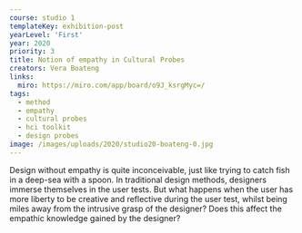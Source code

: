 ```yaml
---
course: studio 1
templateKey: exhibition-post
yearLevel: 'First'
year: 2020
priority: 3
title: Notion of empathy in Cultural Probes
creators: Vera Boateng
links:
  miro: https://miro.com/app/board/o9J_ksrgMyc=/
tags:
  - method
  - empathy
  - cultural probes
  - hci toolkit
  - design probes
image: /images/uploads/2020/studio20-boateng-0.jpg
---
```


Design without empathy is quite inconceivable, just like trying to catch fish in a deep-sea with a spoon. In traditional design methods, designers immerse themselves in the user tests. But what happens when the user has more liberty to be creative and reflective during the user test, whilst being miles away from the intrusive grasp of the designer? Does this affect the empathic knowledge gained by the designer?

